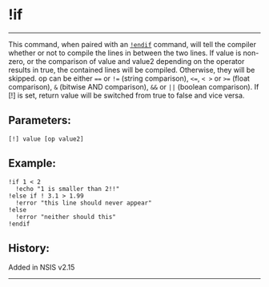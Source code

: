 # !if

---

This command, when paired with an [`!endif`][1] command, will tell the compiler whether or not to compile the lines in between the two lines. If value is non-zero, or the comparison of value and value2 depending on the operator results in true, the contained lines will be compiled. Otherwise, they will be skipped. op can be either `==` or `!=` (string comparison), `<=`, `< >` or `>=` (float comparison), `&` (bitwise AND comparison), `&&` or `||` (boolean comparison). If [!] is set, return value will be switched from true to false and vice versa.

## Parameters:

    [!] value [op value2]

## Example:

	!if 1 < 2
	  !echo "1 is smaller than 2!!"
	!else if ! 3.1 > 1.99
	  !error "this line should never appear"
	!else
	  !error "neither should this"
	!endif

## History:

Added in NSIS v2.15

---

[1]: !endif.markdown